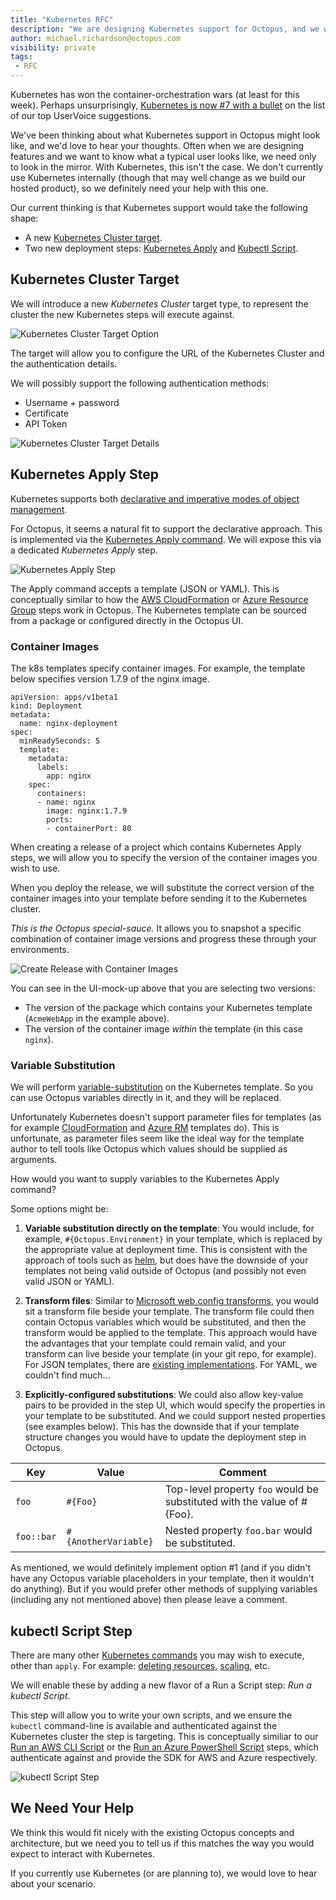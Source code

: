```yaml
---
title: "Kubernetes RFC"
description: "We are designing Kubernetes support for Octopus, and we would love to know what you think."
author: michael.richardson@octopus.com
visibility: private
tags:
 - RFC 
---
```


Kubernetes has won the container-orchestration wars (at least for this week). Perhaps unsurprisingly, [Kubernetes is now #7 with a bullet](https://octopusdeploy.uservoice.com/forums/170787-general/suggestions/17930755-support-for-kubernetes) on the list of our top UserVoice suggestions.  

We've been thinking about what Kubernetes support in Octopus might look like, and we'd love to hear your thoughts.  Often when we are designing features and we want to know what a typical user looks like, we need only to look in the mirror. With Kubernetes, this isn't the case.  We don't currently use Kubernetes internally (though that may well change as we build our hosted product), so we definitely need your help with this one. 

Our current thinking is that Kubernetes support would take the following shape:
- A new [Kubernetes Cluster target](#Kubernetes-Cluster-Target).
- Two new deployment steps: [Kubernetes Apply](#Kubernetes-Apply-Step) and [Kubectl Script](#kubectl-Script-Step).

## Kubernetes Cluster Target

We will introduce a new _Kubernetes Cluster_ target type, to represent the cluster the new Kubernetes steps will execute against. 

![Kubernetes Cluster Target Option](kubernetes-cluster-target-option.png "width=500")

The target will allow you to configure the URL of the Kubernetes Cluster and the authentication details.

We will possibly support the following authentication methods:

- Username + password
- Certificate
- API Token

![Kubernetes Cluster Target Details](kubernetes-cluster-target.png "width=500")

## Kubernetes Apply Step

Kubernetes supports both [declarative and imperative modes of object management](https://kubernetes.io/docs/concepts/overview/object-management-kubectl/overview/#management-techniques). 

For Octopus, it seems a natural fit to support the declarative approach.  This is implemented via the [Kubernetes Apply command](https://kubernetes.io/docs/reference/generated/kubectl/kubectl-commands#apply). We will expose this via a dedicated _Kubernetes Apply_ step.

![Kubernetes Apply Step](kubernetes-apply-step.png "width=500")

The Apply command accepts a template (JSON or YAML). This is conceptually similar to how the [AWS CloudFormation](https://octopus.com/docs/deploying-applications/aws-deployments/cloudformation) or [Azure Resource Group](https://octopus.com/docs/deploying-applications/azure-deployments/resource-groups) steps work in Octopus. The Kubernetes template can be sourced from a package or configured directly in the Octopus UI.     

### Container Images 

The k8s templates specify container images. For example, the template below specifies version 1.7.9 of the nginx image.   

```
apiVersion: apps/v1beta1
kind: Deployment
metadata:
  name: nginx-deployment
spec:
  minReadySeconds: 5
  template:
    metadata:
      labels:
        app: nginx
    spec:
      containers:
      - name: nginx
        image: nginx:1.7.9
        ports:
        - containerPort: 80
```

When creating a release of a project which contains Kubernetes Apply steps, we will allow you to specify the version of the container images you wish to use.

When you deploy the release, we will substitute the correct version of the container images into your template before sending it to the Kubernetes cluster.

_This is the Octopus special-sauce._  It allows you to snapshot a specific combination of container image versions and progress these through your environments.

![Create Release with Container Images](kubernetes-create-release.png "width=500")

You can see in the UI-mock-up above that you are selecting two versions:
- The version of the package which contains your Kubernetes template (`AcmeWebApp` in the example above).
- The version of the container image _within_ the template (in this case `nginx`).

### Variable Substitution

We will perform [variable-substitution](https://octopus.com/docs/deployment-process/variables/variable-substitution-syntax) on the Kubernetes template. So you can use Octopus variables directly in it, and they will be replaced. 

Unfortunately Kubernetes doesn't support parameter files for templates (as for example [CloudFormation](https://docs.aws.amazon.com/AWSCloudFormation/latest/UserGuide/parameters-section-structure.html) and [Azure RM](https://docs.microsoft.com/en-us/azure/azure-resource-manager/resource-manager-templates-parameters) templates do). This is unfortunate, as parameter files seem like the ideal way for the template author to tell tools like Octopus which values should be supplied as arguments.  

How would you want to supply variables to the Kubernetes Apply command?  

Some options might be:

1) **Variable substitution directly on the template**: You would include, for example, `#{Octopus.Environment}` in your template, which is replaced by the appropriate value at deployment time.  This is consistent with the approach of tools such as [helm](https://helm.sh/), but does have the downside of your templates not being valid outside of Octopus (and possibly not even valid JSON or YAML).  

2) **Transform files**: Similar to [Microsoft web.config transforms](https://msdn.microsoft.com/library/dd465326.aspx), you would sit a transform file beside your template. The transform file could then contain Octopus variables which would be substituted, and then the transform would be applied to the template. This approach would have the advantages that your template could remain valid, and your transform can live beside your template (in your git repo, for example).  For JSON templates, there are [existing implementations](https://github.com/Microsoft/json-document-transforms/wiki).  For YAML, we couldn't find much...

3) **Explicitly-configured substitutions**: We could also allow key-value pairs to be provided in the step UI, which would specify the properties in your template to be substituted. And we could support nested properties (see examples below). This has the downside that if your template structure changes you would have to update the deployment step in Octopus. 

| Key        | Value               | Comment            |
|------------|---------------------|--------------------|
| `foo`        | `#{Foo}`              | Top-level property `foo` would be substituted with the value of #{Foo}.|
| `foo::bar`   | `#{AnotherVariable}`  | Nested property `foo.bar` would be substituted.|

As mentioned, we would definitely implement option #1 (and if you didn't have any Octopus variable placeholders in your template, then it wouldn't  do anything).  But if you would prefer other methods of supplying variables (including any not mentioned above) then please leave a comment. 

## kubectl Script Step

There are many other [Kubernetes commands](https://kubernetes.io/docs/reference/generated/kubectl/kubectl-commands) you may wish to execute, other than `apply`.  For example: [deleting resources](https://kubernetes.io/docs/reference/generated/kubectl/kubectl-commands#delete), [scaling](https://kubernetes.io/docs/reference/generated/kubectl/kubectl-commands#scale), etc.

We will enable these by adding a new flavor of a Run a Script step: _Run a kubectl Script_. 

This step will allow you to write your own scripts, and we ensure the `kubectl` command-line is available and authenticated against the Kubernetes cluster the step is targeting.  This is conceptually similiar to our [Run an AWS CLI Script](https://octopus.com/docs/deploying-applications/custom-scripts/aws-cli-scripts) or the  [Run an Azure PowerShell Script](https://octopus.com/docs/deploying-applications/azure-deployments/running-azure-powershell) steps, which authenticate against and provide the SDK for AWS and Azure respectively. 

![kubectl Script Step](kubectl-script-step.png "width=500")

## We Need Your Help

We think this would fit nicely with the existing Octopus concepts and architecture, but we need you to tell us if this matches the way you would expect to interact with Kubernetes. 

If you currently use Kubernetes (or are planning to), we would love to hear about your scenario.  